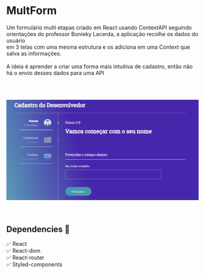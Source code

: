 # MultForm

Um formulário multi etapas criado em React usando ContextAPI seguindo orientações do professor Bonieky Lacerda, a aplicação recolhe os dados do usuário<br>
em 3 telas com uma mesma estrutura e os adiciona em uma Context que salva as informações.<br><br>
A ideia é aprender a criar uma forma mais intuitiva de cadastro, então não há o envio desses dados para uma API

<br><br>

![alt text](src/Assets/Anime.gif)

<br>

## Dependencies 🚀

✅ React<br>
✅ React-dom<br>
✅ React-router<br>
✅ Styled-components